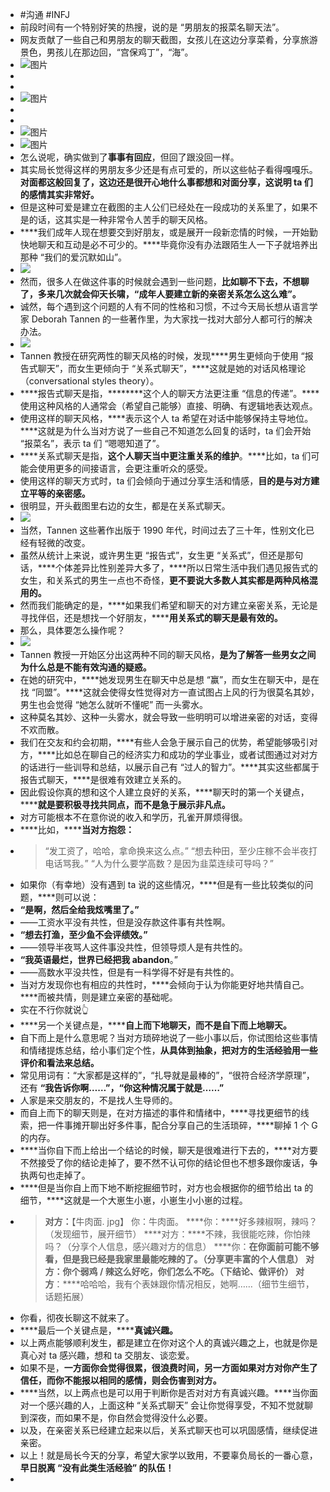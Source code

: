 - #沟通 #INFJ
- 前段时间有一个特别好笑的热搜，说的是 “男朋友的报菜名聊天法”。
- 网友贡献了一些自己和男朋友的聊天截图，女孩儿在这边分享菜肴，分享旅游景色，男孩儿在那边回，“宫保鸡丁”，“海”。
- ![图片](https://mmbiz.qpic.cn/mmbiz_jpg/jib7FLyrSAxxtjia6Ofvq9pb24zIyb9DOIiaA7KxsNvGdiaAQqTWAIB2ns0rBbaXm5YYq9MpPvicDqEqdGfia0iaZ7wibg/640?wx_fmt=jpeg&wxfrom=5&wx_lazy=1&wx_co=1)
-
-
- ![图片](https://mmbiz.qpic.cn/mmbiz_jpg/jib7FLyrSAxxtjia6Ofvq9pb24zIyb9DOIpGkKaxLEicNyXEI4XAoacXAnImHuzibibBZXiciaPJDJGwAjKYWEibMOycOw/640?wx_fmt=jpeg&wxfrom=5&wx_lazy=1&wx_co=1)
-
-
- ![图片](https://mmbiz.qpic.cn/mmbiz_jpg/jib7FLyrSAxxtjia6Ofvq9pb24zIyb9DOIHCbsDnPLY3NvgAIBuLRvKWJLlH4JHlBXm4XHZUAhpGkWoD4ZpuIXFA/640?wx_fmt=jpeg&wxfrom=5&wx_lazy=1&wx_co=1)
- ![图片](https://mmbiz.qpic.cn/mmbiz_jpg/jib7FLyrSAxxtjia6Ofvq9pb24zIyb9DOI5Uu5IyQ8bkvCWcRPFxBTYHGuF6SYANSCicHoflp4GSibQSaKMVwb4DJw/640?wx_fmt=jpeg&wxfrom=5&wx_lazy=1&wx_co=1)
- 怎么说呢，确实做到了****事事有回应****，但回了跟没回一样。
- 其实局长觉得这样的男朋友多少还是有点可爱的，所以这些帖子看得嘎嘎乐。****对面都这般回复了，这边还是很开心地什么事都想和对面分享，这说明 ta 们的感情其实非常好。****
- 但是这种可爱是建立在截图的主人公们已经处在一段成功的关系里了，如果不是的话，这其实是一种非常令人苦手的聊天风格。
- ****我们成年人现在想要交到好朋友，或是展开一段新恋情的时候，一开始勤快地聊天和互动是必不可少的。****毕竟你没有办法跟陌生人一下子就培养出那种 “我们的爱沉默如山”。
- ![](https://mmbiz.qpic.cn/mmbiz_gif/jib7FLyrSAxxtjia6Ofvq9pb24zIyb9DOIhicQ4x5JXgeN0IQGZHuIWD78IpCibFSdvp8XrmwusZUEUNHDyhg8Py0Q/640?wx_fmt=gif&wxfrom=5&wx_lazy=1)
- 然而，很多人在做这件事的时候就会遇到一些问题，****比如聊不下去，不想聊了，****多来几次就会仰天长啸，****“成年人要建立新的亲密关系怎么这么难”。****
- 诚然，每个遇到这个问题的人有不同的性格和习惯，不过今天局长想从语言学家 Deborah Tannen 的一些著作里，为大家找一找对大部分人都可行的解决办法。
- ![](https://mmbiz.qpic.cn/mmbiz_png/jib7FLyrSAxxtjia6Ofvq9pb24zIyb9DOIDHEPG3A2UbEibLLiboQ0v9vPHPbpLYxUpHRNoibN2xcJNRWibsX3UrqsGg/640?wx_fmt=png&wxfrom=5&wx_lazy=1&wx_co=1)
- Tannen 教授在研究两性的聊天风格的时候，发现****男生更倾向于使用 “报告式聊天”，而女生更倾向于 “关系式聊天”，****这就是她的对话风格理论（conversational styles theory）。
- ****报告式聊天是指，********这个人的聊天方法更注重 “信息的传递”。****使用这种风格的人通常会（希望自己能够）直接、明确、有逻辑地表达观点。
- 使用这样的聊天风格，****表示这个人 ta 希望在对话中能够保持主导地位。****这就是为什么当对方说了一些自己不知道怎么回复的话时，ta 们会开始 “报菜名”，表示 ta 们 “嗯嗯知道了”。
- ****关系式聊天是指，********这个人聊天当中更注重关系的维护********。****比如，ta 们可能会使用更多的间接语言，会更注重听众的感受。
- 使用这样的聊天方式时，ta 们会倾向于通过分享生活和情感，****目的是与对方建立平等的亲密感。****
- 很明显，开头截图里右边的女生，都是在关系式聊天。
- ![](https://mmbiz.qpic.cn/mmbiz_gif/jib7FLyrSAxxtjia6Ofvq9pb24zIyb9DOIAJZFmMK9cp1ud1YdwPLyN9JWJd1YwICHFkkTeObdHibrkwdPxFtuzrQ/640?wx_fmt=gif&wxfrom=5&wx_lazy=1)
- 当然，Tannen 这些著作出版于 1990 年代，时间过去了三十年，性别文化已经有轻微的改变。
- 虽然从统计上来说，或许男生更 “报告式”，女生更 “关系式”，但还是那句话，****个体差异比性别差异大多了，****所以日常生活中我们遇见报告式的女生，和关系式的男生一点也不奇怪，****更不要说大多数人其实都是两种风格混用的。****
- 然而我们能确定的是，****如果我们希望和聊天的对方建立亲密关系，无论是寻找伴侣，还是想找一个好朋友，********用关系式的聊天是最有效的。****
- 那么，具体要怎么操作呢？
- ![](https://mmbiz.qpic.cn/mmbiz_png/jib7FLyrSAxxtjia6Ofvq9pb24zIyb9DOITFmnU5iagjpYRpfbAgLg2oGwA5tgcVjZdFiaMrib3hcMw3G7icPnDoibWvg/640?wx_fmt=png&wxfrom=5&wx_lazy=1&wx_co=1)
- Tannen 教授一开始区分出这两种不同的聊天风格，****是为了解答一些男女之间为什么总是不能有效沟通的疑惑。****
- 在她的研究中，****她发现男生在聊天中总是想 “赢”，而女生在聊天中，是在找 “同盟”。****这就会使得女性觉得对方一直试图占上风的行为很莫名其妙，男生也会觉得 “她怎么就听不懂呢” 而一头雾水。
- 这种莫名其妙、这种一头雾水，就会导致一些明明可以增进亲密的对话，变得不欢而散。
- 我们在交友和约会初期，****有些人会急于展示自己的优势，希望能够吸引对方，****比如总在聊自己的经济实力和成功的学业事业，或者试图通过对对方的话进行一些训导和总结，以展示自己有 “过人的智力”。****其实这些都属于报告式聊天，****是很难有效建立关系的。
- 因此假设你真的想和这个人建立良好的关系，****聊天时的第一个关键点，********就是要积极寻找共同点，而不是急于展示非凡点。****
- 对方可能根本不在意你说的收入和学历，孔雀开屏烦得很。
- ****比如，********当对方抱怨：****
- > “发工资了，哈哈，拿命换来这么点。”
  > “想去种田，至少庄稼不会半夜打电话骂我。”
  > “人为什么要学高数？是因为韭菜连续可导吗？”
- 如果你（有幸地）没有遇到 ta 说的这些情况，****但是有一些比较类似的问题，****则可以说：
- ****“是啊，然后全给我炫嘴里了。”****
- ——工资水平没有共性，但是没存款这件事有共性啊。
- ****“想去打渔，至少鱼不会评绩效。”****
- ——领导半夜骂人这件事没共性，但领导烦人是有共性的。
- ****“我英语最烂，世界已经把我 abandon****。”
- ——高数水平没共性，但是有一科学得不好是有共性的。
- 当对方发现你也有相应的共性时，****会倾向于认为你能更好地共情自己。****而被共情，则是建立亲密的基础呢。
- 实在不行你就说👆
- ****另一个关键点是，********自上而下地聊天，而不是自下而上地聊天。****
- 自下而上是什么意思呢？当对方琐碎地说了一些小事以后，你试图给这些事情和情绪提炼总结，给小事们定个性，****从具体到抽象，把对方的生活经验用一些评价和看法来总结。****
- 常见用词有：“大家都是这样的”，“扎导就是最棒的”，“很符合经济学原理”，还有 ****“我告诉你啊……”，“你这种情况属于就是……”****
- 人家是来交朋友的，不是找人生导师的。
- 而自上而下的聊天则是，在对方描述的事件和情绪中，****寻找更细节的线索，把一件事摊开聊出好多件事，配合分享自己的生活琐碎，****聊掉 1 个 G 的内存。
- ****当你自下而上给出一个结论的时候，聊天是很难进行下去的，****对方要不然接受了你的结论走掉了，要不然不认可你的结论但也不想多跟你废话，争执两句也走掉了。
- ****但是当你自上而下地不断挖掘细节时，对方也会根据你的细节给出 ta 的细节，****这就是一个大崽生小崽，小崽生小小崽的过程。
- > ****对方：****【牛肉面. jpg】
  > 你：牛肉面。
  > ****你：****好多辣椒啊，辣吗？（发现细节，展开细节）
  > ****对方：****不辣，我很能吃辣，你怕辣吗？（分享个人信息，感兴趣对方的信息）
  > ****你：****在你面前可能不够看，但是我已经是我家里最能吃辣的了。（分享更丰富的个人信息）
  > 对方：你个弱鸡 / 辣这么好吃，你们怎么不吃。（下结论、做评价）
  > ****对方********：****哈哈哈，我有个表妹跟你情况相反，她啊……（细节生细节，话题拓展）
- 你看，彻夜长聊这不就来了。
- ****最后一个关键点是，********真诚兴趣。****
- 以上两点能够顺利发生，都是建立在你对这个人的真诚兴趣之上，也就是你是真心对 ta 感兴趣，想和 ta 交朋友、谈恋爱。
- 如果不是，****一方面你会觉得很累，很浪费时间，另一方面如果对方对你产生了信任，而你不能报以相同的感情，则会伤害到对方。****
- ****当然，以上两点也是可以用于判断你是否对对方有真诚兴趣。****当你面对一个感兴趣的人，上面这种 “关系式聊天” 会让你觉得享受，不知不觉就聊到深夜，而如果不是，你自然会觉得没什么必要。
- 以及，在亲密关系已经建立起来以后，关系式聊天也可以巩固感情，继续促进亲密。
- 以上！就是局长今天的分享，希望大家学以致用，不要辜负局长的一番心意，****早日脱离 “没有此类生活经验” 的队伍！****
- ​​
